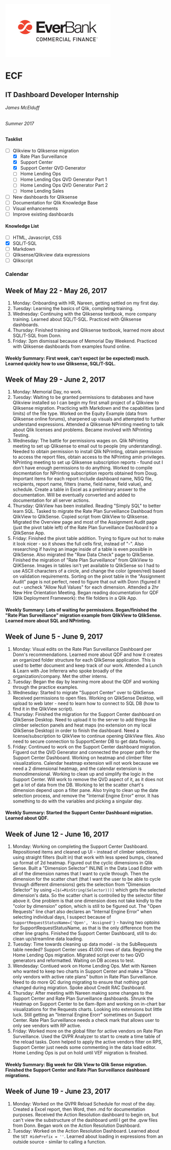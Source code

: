 <img src = "ecf.jpg" height = "165" width = "330"/>

# ECF
## IT Dashboard Developer Internship
###### James McElduff
###### Summer 2017

#### Tasklist
- [ ] Qlikview to Qliksense migration
  - [x] Rate Plan Surveillance
  - [x] Support Center
  - [x] Support Center QVD Generator
  - [ ] Home Lending Ops
  - [ ] Home Lending Ops QVD Generator Part 1
  - [ ] Home Lending Ops QVD Generator Part 2
  - [ ] Home Lending Sales
- [ ] New dashboards for Qliksense
- [ ] Documentation for Qlik Knowledge Base
- [ ] Visual enhancements
- [ ] Improve existing dashboards

#### Knowledge List
- [ ] HTML, Javascript, CSS
- [x] SQL/T-SQL
- [ ] Markdown
- [ ] Qliksense/Qlikview data expressions
- [ ] Qlikscript

### Calendar
## Week of May 22 - May 26, 2017
1. Monday: Onboarding with HR, Nareen, getting settled on my first day.
2. Tuesday: Learning the basics of Qlik, completing training.
3. Wednesday: Continuing with the Qliksense textbook, more company training. Learned about SQL/T-SQL. Practiced with Qliksense dashboards.
4. Thursday: Finished training and Qliksense textbook, learned more about SQL/T-SQL from Donn.
5. Friday: 3pm dismissal because of Memorial Day Weekend. Practiced with Qliksense dashboards from examples found online.
#### Weekly Summary: First week, can't expect (or be expected) much. Learned quickly how to use Qliksense, SQL/T-SQL.

## Week of May 29 - June 2, 2017
1. Monday: Memorial Day, no work.
2. Tuesday: Waiting to be granted permissions to databases and have Qlikview installed so I can begin my first small project of a Qlikview to Qliksense migration. Practicing with Markdown and the capabilities (and limits) of the file type. Worked on the Equity Example (data from Qliksense online forums), sharpened up visuals and attempted to further understand expressions. Attended a Qliksense NPrinting meeting to talk about Qlik licenses and problems. Became involved with NPrinting Testing.
3. Wednesday: The battle for permissions wages on. Qlik NPrinting meeting to set up Qliksense to email out to people (my understanding). Needed to obtain permission to install Qlik NPrinting, obtain permission to access the report files, obtain access to the NPrinting amin privileges. NPrinting meeting to set up Qliksense subscription reports - found out I don't have enough permissions to do anything. Worked to compile docmentation for NPrinting subscription reports obtained from Doug. Important items for each report include dashboard name, NSQ file, recipients, report name, filters (name, field name, field value), and schedule. Create a table in Excel as a preliminary answer to the documentation. Will be eventually converted and added to documentation for all server actions.
4. Thursday: QlikView has been installed. Reading "Simply SQL" to better learn SQL. Tasked to migrate the Rate Plan Surveillance Dashboad from QlikView to QlikSense. Copied script from QlikView to Qliksense. Migrated the Overview page and most of the Assignment Audit page (just the pivot table left) of the Rate Plan Surveillance Dashboard to a QlikSense App.
5. Friday: Finished the pivot table addition. Trying to figure out hot to make it look nicer - so it shows the full cells first, instead of "-". Also researching if having an image inside of a table is even possible in QlikSense. Also migrated the "Raw Data Check" page to QlikSense. Finished the migration of "Rate Plan Surveillance" from QlikView to QliKSense. Images in tables isn't yet available to QlikSense so I had to use ASCII characters of a circle, and change the color (green/red) based on validation requirements. Sorting on the pivot table in the "Assignment Audit" page is not perfect, need to figure that out with Donn (figured it out - uncheck "Allow Null Values" for each dimension. Attended a 2hr New Hire Orientation Meeting. Began reading documentation for QDF (Qlik Deployment Framework): the file folders in a Qlik App.
#### Weekly Summary: Lots of waiting for permissions. Began/finished the "Rate Plan Surveillance" migration example from QlikView to QlikSense. Learned more about SQL and NPrinting.

## Week of June 5 - June 9, 2017
1. Monday: Visual edits on the Rate Plan Surveillance Dashboard per Donn's recommendations. Learned more about QDF and how it creates an organized folder structure for each QlikSense application. This is used to better document and keep track of our work. Attended a Lunch & Learn with Joe Inferrera who spoke broadly of the organization/company. Met the other interns.
2. Tuesday: Began the day by learning more about the QDF and working through the practice examples.
3. Wednesday: Started to migrate "Support Center" over to QlikSense. Received permissions to open files. Working on QlikSense Desktop, will upload to web later - need to learn how to connect to SQL DB (how to find it in the QlikView script).
4. Thursday: Finished the migration for the Support Center dashboard on QlikSense Desktop. Need to upload it to the server to add things like climber selection panels and heat maps (no extension on my local QlikSense Desktop) in order to finish the dashboard. Need a license/subscription to QlikView to continue opening QlikView files. Also need to secure connection to SupportCenter DB to get data flowing.
5. Friday: Continued to work on the Support Center dashboard migration. Figuerd out the QVD Generator and connected the proper path for the Support Center Dashboard. Working on heatmap and climber filter visualizations. Calendar heatmap extension will not work because we need a 2 dimensional heatmap, and the calendar extension is monodimensional. Working to clean up and simplify the logic in the Support Center. Will work to remove the QVD aspect of it, as it does not get a lot of data from the DB. Working to let the scatter chart's dimension depend upon a filter pane. Also trying to clean up the date selection process, and remove the "Internal Engine Error" error. It has something to do with the variables and picking a singular day.
#### Weekly Summary: Started the Support Center Dashboard migration. Learned about QDF.

## Week of June 12 - June 16, 2017
1. Monday: Working on completing the Support Center Dashboard. Repositioned items and cleaned up UI - instead of climber selections, using straight filters (built in) that work with less speed bumps, cleaned up format of 2d heatmap. Figured out the cyclic dimensions in Qlik Sense. Built a "Dimension Selector" INLINE in the Data Load Editor with all of the dimension names that I want to cycle through. Then the dimension for the scatter chart (that I want the user to be able to cycle through different dimensions) gets the selection from "Dimension Selector" by using `=[$(=MinString(Selector)))]` which gets the selected dimension's data. So the scatter chart is controlled by the selector filter above it. One problem is that one dimension does not take kindly to the "color by dimension" option, which is still to be figured out. The "Open Requests" line chart also declares an "Internal Engine Error" when selecting individual days, I suspect because of `SupportRequestStatusName={'Open', 'Assigned'}` - having two optoins for SupportRequestStatusName, as that is the only difference from the other line graphs. Finished the Support Center Dashboard, still to do: clean up/streamline data loading.
2. Tuesday: Time towards cleaning up data model - is the SubRequests table needed? Support Center uses 41.000 rows of data. Beginning the Home Lending Ops migration. Migrated script over to two QVD generators and reformatted. Waiting on DB access to test.
3. Wendesday: Contiued work on Home Lending Ops. Met with Nareen who wanted to keep two charts in Support Center and make a "Show only vendors with active rate plans" button in Rate Plan Surveillance. Need to do more QC during migrating to ensure that nothing got changed during migration. Spoke about Credit RAC Dashboard.
4. Thursday: After meeting with Nareen making some changes to the Support Center and Rate Plan Surveillance dashboards. Shrunk the Heatmap on Support Center to be 6am-8pm and working on in-chart bar visualizations for the Requests charts. Looking into extensions but little luck. Still getting an "Internal Engine Erorr" sometimes on Support Center. Rate Plan Surveillance needs a check mark that allows user to only see vendors with RP active.
5. Friday: Worked more on the global filter for active vendors on Rate Plan Surveillance. Used the QVPR Analyzer to start to create a time table of the reload tasks. Donn helped to apply the active vendors filter on RPS, Support Center just needs some commenting in the data load editor. Home Lending Ops is put on hold until VEF migration is finished.
#### Weekly Summary: Big week for Qlik View to Qlik Sense migration. Finished the Support Center and Rate Plan Surveillance dashboard migrations.

## Week of June 19 - June 23, 2017
1. Monday: Worked on the QVPR Reload Schedule for most of the day. Created a Excel report, then Word, then .md for documentation purposes. Received the Action Resolution dashboard to begin on, but can't view the substructure of the dashboard until I get the .qvw files from Donn. Began work on the Action Resolution Dashboard.
2. Tuesday: Worked on the Action Resolution Dashboard. Learned about the `SET HidePrefix = ''`. Learned about loading in expressions from an outside source - similar to calling a function.
